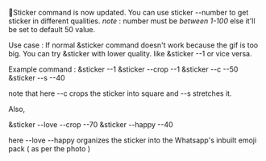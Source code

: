 💫Sticker command is now updated. You can use
sticker --number to get sticker in different qualities.
*note* : number must be *between 1-100* else it'll be set to default 50 value.

Use case : If normal &sticker command doesn't work because the gif is too big. You can try &sticker with lower quality. like &sticker --1
or vice versa.

Example command : 
&sticker --1
&sticker --crop --1
&sticker --c --50
&sticker --s --40

note that here --c crops the sticker into square
and --s stretches it.

Also,

&sticker --love --crop --70
&sticker --happy --40

here --love --happy organizes the sticker into the Whatsapp's inbuilt emoji pack
( as per the photo )
